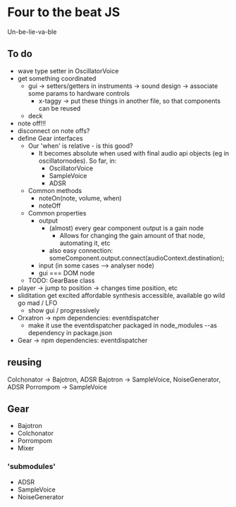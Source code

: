 # Four to the beat JS

Un-be-lie-va-ble

## To do
- wave type setter in OscillatorVoice
- get something coordinated
	- gui
		-> setters/getters in instruments
		-> sound design
		-> associate some params to hardware controls
		- x-taggy -> put these things in another file, so that components can be reused
	- deck
- note off!!!
- disconnect on note offs?
- define Gear interfaces
	- Our 'when' is relative - is this good?
		- It becomes absolute when used with final audio api objects (eg in oscillatornodes). So far, in:
			- OscillatorVoice
			- SampleVoice
			- ADSR
	- Common methods
		- noteOn(note, volume, when)
		- noteOff
	- Common properties
		- output
			- (almost) every gear component output is a gain node
				- Allows for changing the gain amount of that node, automating it, etc
			- also easy connection:
				someComponent.output.connect(audioContext.destination);
		- input (in some cases --> analyser node)
		- gui === DOM node
	- TODO: GearBase class
- player -> jump to position -> changes time position, etc
- sliditation
	get excited
		affordable synthesis
		accessible, available
	go wild
	go mad / LFO
	- show gui / progressively
- Orxatron -> npm
	dependencies: eventdispatcher
	- make it use the eventdispatcher packaged in node_modules --as dependency in package.json
- Gear -> npm
	dependencies: eventdispatcher

## reusing

Colchonator -> Bajotron, ADSR
Bajotron -> SampleVoice, NoiseGenerator, ADSR
Porrompom -> SampleVoice

## Gear

- Bajotron
- Colchonator
- Porrompom
- Mixer

### 'submodules'

- ADSR
- SampleVoice
- NoiseGenerator
